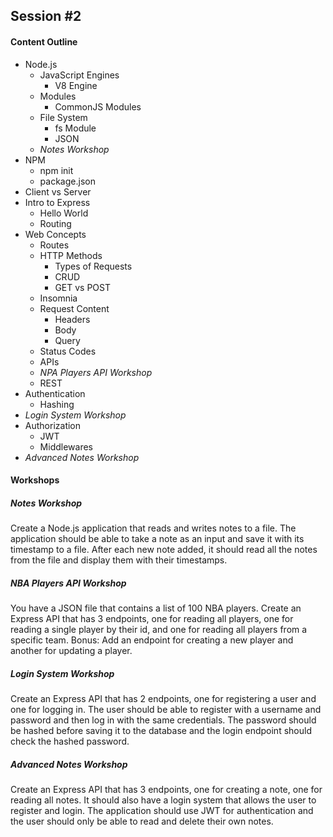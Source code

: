 ## Session #2

#### Content Outline
- Node.js
  - JavaScript Engines
    - V8 Engine
  - Modules
    - CommonJS Modules
  - File System
    - fs Module
    - JSON
  - *Notes Workshop*
- NPM
  - npm init
  - package.json
- Client vs Server
- Intro to Express
  - Hello World
  - Routing
- Web Concepts
  - Routes
  - HTTP Methods
    - Types of Requests
    - CRUD
    - GET vs POST
  - Insomnia
  - Request Content
    - Headers
    - Body
    - Query
  - Status Codes
  - APIs
  - *NPA Players API Workshop*
  - REST
- Authentication
  - Hashing
- *Login System Workshop*
- Authorization
  - JWT
  - Middlewares
- *Advanced Notes Workshop*

#### Workshops
##### Notes Workshop
Create a Node.js application that reads and writes notes to a file. The application should be able to take a note as an input and save it with its timestamp to a file. After each new note added, it should read all the notes from the file and display them with their timestamps.
##### NBA Players API Workshop
You have a JSON file that contains a list of 100 NBA players. Create an Express API that has 3 endpoints, one for reading all players, one for reading a single player by their id, and one for reading all players from a specific team. Bonus: Add an endpoint for creating a new player and another for updating a player.
##### Login System Workshop
Create an Express API that has 2 endpoints, one for registering a user and one for logging in. The user should be able to register with a username and password and then log in with the same credentials. The password should be hashed before saving it to the database and the login endpoint should check the hashed password.
##### Advanced Notes Workshop
Create an Express API that has 3 endpoints, one for creating a note, one for reading all notes. It should also have a login system that allows the user to register and login. The application should use JWT for authentication and the user should only be able to read and delete their own notes.